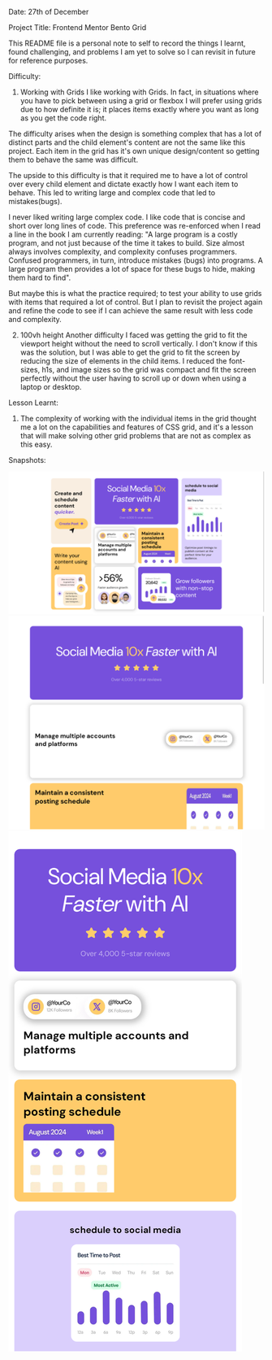 Date: 27th of December

Project Title: Frontend Mentor Bento Grid

This README file is a personal note to self to record the things I learnt, found challenging, and problems I am yet to solve so I can revisit in future for reference purposes.

Difficulty:
1. Working with Grids
I like working with Grids. In fact, in situations where you have to pick between using a grid or flexbox I will prefer using grids due to how definite it is; it places items exactly where you want as long as you get the code right.

The difficulty arises when the design is something complex that has a lot of distinct parts and the child element's content are not the same like this project. Each item in the grid has it's own unique design/content so getting them to behave the same was difficult.

The upside to this difficulty is that it required me to have a lot of control over every child element and dictate exactly how I want each item to behave. This led to writing large and complex code that led to mistakes(bugs).

I never liked writing large complex code. I like code that is concise and short over long lines of code. This preference was re-enforced when I read a line in the book I am currently reading: "A large program is a costly program, and not just because of the time it takes to build. Size almost always involves complexity, and complexity confuses programmers. Confused programmers, in turn, introduce mistakes (bugs) into programs. A large program then provides a lot of space for these bugs to hide, making them hard to find".

But maybe this is what the practice required; to test your ability to use grids with items that required a lot of control. But I plan to revisit the project again and refine the code to see if I can achieve the same result with less code and complexity.

2. 100vh height
Another difficulty I faced was getting the grid to fit the viewport height without the need to scroll vertically. I don't know if this was the solution, but I was able to get the grid to fit the screen by reducing the size of elements in the child items. I reduced the font-sizes, h1s, and image sizes so the grid was compact and fit the screen perfectly without the user having to scroll up or down when using a laptop or desktop. 

Lesson Learnt:
1. The complexity of working with the individual items in the grid thought me a lot on the capabilities and features of CSS grid, and it's a lesson that will make solving other grid problems that are not as complex as this easy.

Snapshots:

<img src="assets/Screenshots/Desktop.png">


<img src="assets/Screenshots/Tablet.png">


<img src="assets/Screenshots/Mobile2.png">